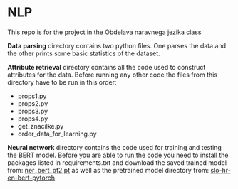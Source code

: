 # NLP
This repo is for the project in the Obdelava naravnega jezika class

**Data parsing** directory contains two python files. One parses the data and the other prints some basic statistics of the dataset.

**Attribute retrieval** directory contains all the code used to construct attributes for the data. Before running any other code the files from this directory have to be run in this order:
  - props1.py
  - props2.py
  - props3.py
  - props4.py
  - get_znacilke.py
  - order_data_for_learning.py

**Neural network** directory contains the code used for training and testing the BERT model. Before you are able to run the code you need to install the packages listed in requirements.txt and download the saved trained model from: [ner_bert_pt2.pt](https://drive.google.com/drive/folders/1X3Iec_dC1bTq5Wb0giivvE_6BgQIUN2p?usp=sharing) as well as the pretrained model directory from: [slo-hr-en-bert-pytorch](https://unilj-my.sharepoint.com/personal/slavkozitnik_fri1_uni-lj_si/_layouts/15/onedrive.aspx?id=%2Fpersonal%2Fslavkozitnik%5Ffri1%5Funi%2Dlj%5Fsi%2FDocuments%2Ftemp&originalPath=aHR0cHM6Ly91bmlsai1teS5zaGFyZXBvaW50LmNvbS86ZjovZy9wZXJzb25hbC9zbGF2a296aXRuaWtfZnJpMV91bmktbGpfc2kvRXVVOGV1OUpIclpFdGtKb01odnpMNW9COFBqVURQMERteXdUeFI1cjNsOGRRQT9ydGltZT1oZUxUUjBQLTEwZw")
